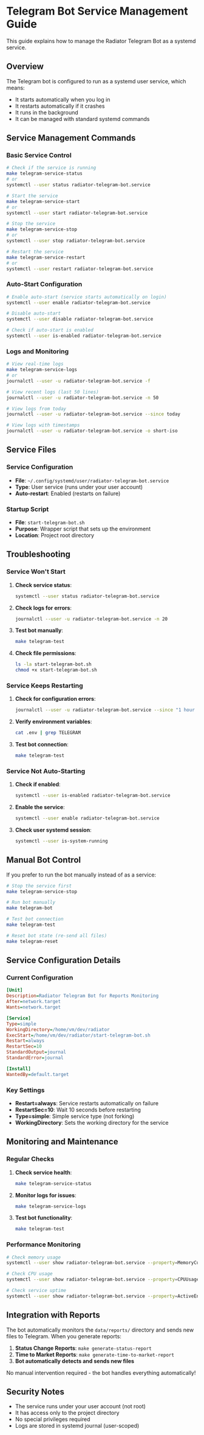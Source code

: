 # Telegram Bot Service Management Guide

This guide explains how to manage the Radiator Telegram Bot as a systemd service.

## Overview

The Telegram bot is configured to run as a systemd user service, which means:
- It starts automatically when you log in
- It restarts automatically if it crashes
- It runs in the background
- It can be managed with standard systemd commands

## Service Management Commands

### Basic Service Control

```bash
# Check if the service is running
make telegram-service-status
# or
systemctl --user status radiator-telegram-bot.service

# Start the service
make telegram-service-start
# or
systemctl --user start radiator-telegram-bot.service

# Stop the service
make telegram-service-stop
# or
systemctl --user stop radiator-telegram-bot.service

# Restart the service
make telegram-service-restart
# or
systemctl --user restart radiator-telegram-bot.service
```

### Auto-Start Configuration

```bash
# Enable auto-start (service starts automatically on login)
systemctl --user enable radiator-telegram-bot.service

# Disable auto-start
systemctl --user disable radiator-telegram-bot.service

# Check if auto-start is enabled
systemctl --user is-enabled radiator-telegram-bot.service
```

### Logs and Monitoring

```bash
# View real-time logs
make telegram-service-logs
# or
journalctl --user -u radiator-telegram-bot.service -f

# View recent logs (last 50 lines)
journalctl --user -u radiator-telegram-bot.service -n 50

# View logs from today
journalctl --user -u radiator-telegram-bot.service --since today

# View logs with timestamps
journalctl --user -u radiator-telegram-bot.service -o short-iso
```

## Service Files

### Service Configuration
- **File**: `~/.config/systemd/user/radiator-telegram-bot.service`
- **Type**: User service (runs under your user account)
- **Auto-restart**: Enabled (restarts on failure)

### Startup Script
- **File**: `start-telegram-bot.sh`
- **Purpose**: Wrapper script that sets up the environment
- **Location**: Project root directory

## Troubleshooting

### Service Won't Start

1. **Check service status**:
   ```bash
   systemctl --user status radiator-telegram-bot.service
   ```

2. **Check logs for errors**:
   ```bash
   journalctl --user -u radiator-telegram-bot.service -n 20
   ```

3. **Test bot manually**:
   ```bash
   make telegram-test
   ```

4. **Check file permissions**:
   ```bash
   ls -la start-telegram-bot.sh
   chmod +x start-telegram-bot.sh
   ```

### Service Keeps Restarting

1. **Check for configuration errors**:
   ```bash
   journalctl --user -u radiator-telegram-bot.service --since "1 hour ago"
   ```

2. **Verify environment variables**:
   ```bash
   cat .env | grep TELEGRAM
   ```

3. **Test bot connection**:
   ```bash
   make telegram-test
   ```

### Service Not Auto-Starting

1. **Check if enabled**:
   ```bash
   systemctl --user is-enabled radiator-telegram-bot.service
   ```

2. **Enable the service**:
   ```bash
   systemctl --user enable radiator-telegram-bot.service
   ```

3. **Check user systemd session**:
   ```bash
   systemctl --user is-system-running
   ```

## Manual Bot Control

If you prefer to run the bot manually instead of as a service:

```bash
# Stop the service first
make telegram-service-stop

# Run bot manually
make telegram-bot

# Test bot connection
make telegram-test

# Reset bot state (re-send all files)
make telegram-reset
```

## Service Configuration Details

### Current Configuration

```ini
[Unit]
Description=Radiator Telegram Bot for Reports Monitoring
After=network.target
Wants=network.target

[Service]
Type=simple
WorkingDirectory=/home/vm/dev/radiator
ExecStart=/home/vm/dev/radiator/start-telegram-bot.sh
Restart=always
RestartSec=10
StandardOutput=journal
StandardError=journal

[Install]
WantedBy=default.target
```

### Key Settings

- **Restart=always**: Service restarts automatically on failure
- **RestartSec=10**: Wait 10 seconds before restarting
- **Type=simple**: Simple service type (not forking)
- **WorkingDirectory**: Sets the working directory for the service

## Monitoring and Maintenance

### Regular Checks

1. **Check service health**:
   ```bash
   make telegram-service-status
   ```

2. **Monitor logs for issues**:
   ```bash
   make telegram-service-logs
   ```

3. **Test bot functionality**:
   ```bash
   make telegram-test
   ```

### Performance Monitoring

```bash
# Check memory usage
systemctl --user show radiator-telegram-bot.service --property=MemoryCurrent

# Check CPU usage
systemctl --user show radiator-telegram-bot.service --property=CPUUsageNSec

# Check service uptime
systemctl --user show radiator-telegram-bot.service --property=ActiveEnterTimestamp
```

## Integration with Reports

The bot automatically monitors the `data/reports/` directory and sends new files to Telegram. When you generate reports:

1. **Status Change Reports**: `make generate-status-report`
2. **Time to Market Reports**: `make generate-time-to-market-report`
3. **Bot automatically detects and sends new files**

No manual intervention required - the bot handles everything automatically!

## Security Notes

- The service runs under your user account (not root)
- It has access only to the project directory
- No special privileges required
- Logs are stored in systemd journal (user-scoped)
